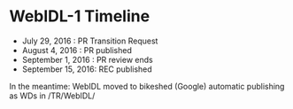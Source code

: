 # WebIDL-1 Timeline

* July 29, 2016     : PR Transition Request
* August 4, 2016    : PR published
* September 1, 2016 : PR review ends
* September 15, 2016: REC published

In the meantime:
WebIDL moved to bikeshed (Google)
automatic publishing as WDs in /TR/WebIDL/
